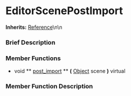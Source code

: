 #  EditorScenePostImport  
**Inherits:** [Reference](class_reference)\\n\\n
###  Brief Description  


###  Member Functions 
  * void  ** [post_import](#post_import) **  **(** [Object](class_object) scene  **)** virtual

###  Member Function Description  
